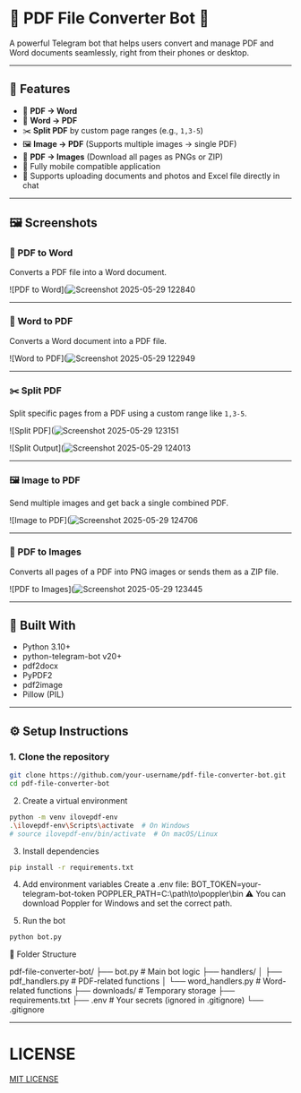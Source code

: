 # 📄 PDF File Converter Bot 🤖

A powerful Telegram bot that helps users convert and manage PDF and Word documents seamlessly, right from their phones or desktop.

---

## 🚀 Features

- 🔁 **PDF → Word**
- 🔁 **Word → PDF**
- ✂️ **Split PDF** by custom page ranges (e.g., `1,3-5`)
- 🖼️ **Image → PDF** (Supports multiple images → single PDF)
- 📸 **PDF → Images** (Download all pages as PNGs or ZIP)
- 📱 Fully mobile compatible application
- 📂 Supports uploading documents and photos and Excel file directly in chat

---

## 🖼️ Screenshots

### 🔁 PDF to Word

Converts a PDF file into a Word document.

![PDF to Word](![Screenshot 2025-05-29 122840](https://github.com/user-attachments/assets/2a198f66-980e-40d6-9924-62eca2a7e4be)


---

### 🔁 Word to PDF

Converts a Word document into a PDF file.

![Word to PDF](![Screenshot 2025-05-29 122949](https://github.com/user-attachments/assets/3be363ad-d72d-4f43-bd72-0b3c02e95b3b)


---

### ✂️ Split PDF

Split specific pages from a PDF using a custom range like `1,3-5`.

![Split PDF](![Screenshot 2025-05-29 123151](https://github.com/user-attachments/assets/85f9d11a-f81e-420a-a6b9-b401a123c694)

![Split Output](![Screenshot 2025-05-29 124013](https://github.com/user-attachments/assets/a34cee60-34f2-4516-86b9-8031ca6a1d95)


---

### 🖼️ Image to PDF

Send multiple images and get back a single combined PDF.

![Image to PDF](![Screenshot 2025-05-29 124706](https://github.com/user-attachments/assets/697f56a8-1876-4ad6-aa96-5fed29fab570)



---

### 📸 PDF to Images

Converts all pages of a PDF into PNG images or sends them as a ZIP file.

![PDF to Images](![Screenshot 2025-05-29 123445](https://github.com/user-attachments/assets/78643dc0-0629-4c77-9e35-c27318eb5cdb)


---

## 🧠 Built With

- Python 3.10+
- python-telegram-bot v20+
- pdf2docx
- PyPDF2
- pdf2image
- Pillow (PIL)

---

## ⚙️ Setup Instructions

### 1. Clone the repository

```bash
git clone https://github.com/your-username/pdf-file-converter-bot.git
cd pdf-file-converter-bot
```
2. Create a virtual environment
```bash
python -m venv ilovepdf-env
.\ilovepdf-env\Scripts\activate  # On Windows
# source ilovepdf-env/bin/activate  # On macOS/Linux
```
3. Install dependencies
```bash
pip install -r requirements.txt
```
4. Add environment variables
Create a .env file:
  BOT_TOKEN=your-telegram-bot-token
  POPPLER_PATH=C:\\path\\to\\poppler\\bin
⚠️ You can download Poppler for Windows and set the correct path.

5. Run the bot
```bash
python bot.py
```
📁 Folder Structure

pdf-file-converter-bot/
├── bot.py                  # Main bot logic
├── handlers/
│   ├── pdf_handlers.py     # PDF-related functions
│   └── word_handlers.py    # Word-related functions
├── downloads/              # Temporary storage
├── requirements.txt
├── .env                    # Your secrets (ignored in .gitignore)
└── .gitignore

---
# **LICENSE**
[MIT LICENSE](https://github.com/selvaganesh19/PDF-file-converter-bot/edit/main/LICENSE)

